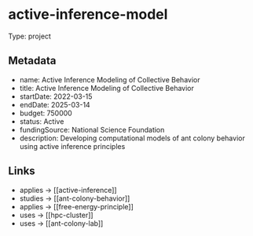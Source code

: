 # active-inference-model

Type: project

## Metadata

- name: Active Inference Modeling of Collective Behavior
- title: Active Inference Modeling of Collective Behavior
- startDate: 2022-03-15
- endDate: 2025-03-14
- budget: 750000
- status: Active
- fundingSource: National Science Foundation
- description: Developing computational models of ant colony behavior using active inference principles

## Links

- applies -> [[active-inference]]
- studies -> [[ant-colony-behavior]]
- applies -> [[free-energy-principle]]
- uses -> [[hpc-cluster]]
- uses -> [[ant-colony-lab]]
